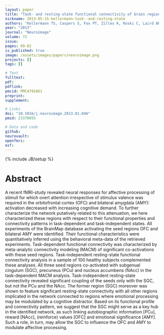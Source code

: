 ```yaml
---
layout: paper
title: "Task- and resting-state functional connectivity of brain regions related to affection and susceptible to concurrent cognitive demand."
nickname: 2013-05-15-kellermann-task--and-resting-state
authors: "Kellermann TS, Caspers S, Fox PT, Zilles K, Roski C, Laird AR, Turetsky BI, Eickhoff SB"
year: "2013"
journal: "Neuroimage"
volume: 72
issue: 
pages: 69-82
is_published: true
image: /assets/images/papers/neuroimage.png
projects: []
tags: []

# Text
fulltext:
pdf:
pdflink:
pmcid: PMC4791061
preprint:
supplement:

# Links
doi: "10.1016/j.neuroimage.2013.01.046"
pmid: 23370055

# Data and code
github:
neurovault:
openfmri:
osf:
---
```

{% include JB/setup %}

# Abstract

A recent fMRI-study revealed neural responses for affective processing of stimuli for which overt attention irrespective of stimulus valence was required in the orbitofrontal cortex (OFC) and bilateral amygdala (AMY): activation decreased with increasing cognitive demand. To further characterize the network putatively related to this attenuation, we here characterized these regions with respect to their functional properties and connectivity patterns in task-dependent and task-independent states. All experiments of the BrainMap database activating the seed regions OFC and bilateral AMY were identified. Their functional characteristics were quantitatively inferred using the behavioral meta-data of the retrieved experiments. Task-dependent functional connectivity was characterized by meta-analytic connectivity modeling (MACM) of significant co-activations with these seed regions. Task-independent resting-state functional connectivity analysis in a sample of 100 healthy subjects complemented these analyses. All three seed regions co-activated with subgenual cingulum (SGC), precuneus (PCu) and nucleus accumbens (NAcc) in the task-dependent MACM analysis. Task-independent resting-state connectivity revealed significant coupling of the seeds only with the SGC, but not the PCu and the NAcc. The former region (SGC) moreover was shown to feature significant resting-state connectivity with all other regions implicated in the network connected to regions where emotional processing may be modulated by a cognitive distractor. Based on its functional profile and connectivity pattern, we suggest that the SGC might serve as a key hub in the identified network, as such linking autobiographic information [PCu], reward [NAcc], (reinforce) values [OFC] and emotional significance [AMY]. Such a role, in turn, may allow the SGC to influence the OFC and AMY to modulate affective processing.

